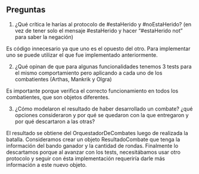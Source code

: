 ## Preguntas

1. ¿Qué crítica le harías al protocolo de #estaHerido y #noEstaHerido? (en vez de tener solo el mensaje #estaHerido y hacer “#estaHerido not” para saber la negación)

Es código innecesario ya que uno es el opuesto del otro. Para implementar uno se puede utilizar el que fue implementado anteriormente.


2. ¿Qué opinan de que para algunas funcionalidades tenemos 3 tests para el mismo comportamiento pero aplicando a cada uno de los combatientes (Arthas, Mankrik y Olgra)

Es importante porque verifica el correcto funcionamiento en todos los combatientes, que son objetos diferentes.


3. ¿Cómo modelaron el resultado de haber desarrollado un combate? ¿qué opciones consideraron y por qué se quedaron con la que entregaron y por qué descartaron a las otras?

El resultado se obtiene del OrquestadorDeCombates luego de realizada la batalla. Consideramos crear un objeto ResultadoCombate que tenga la información del bando ganador y la cantidad de rondas. Finalmente lo descartamos porque al avanzar con los tests, necesitábamos usar otro protocolo y seguir con ésta implementación requeriría darle más información a este nuevo objeto.
